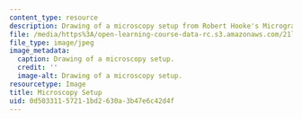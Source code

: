 ```yaml
---
content_type: resource
description: Drawing of a microscopy setup from Robert Hooke's Micrographia.
file: /media/https%3A/open-learning-course-data-rc.s3.amazonaws.com/21l-016-learning-from-the-past-drama-science-performance-spring-2009/0d50331157211bd2630a3b47e6c42d4f_02.jpg
file_type: image/jpeg
image_metadata:
  caption: Drawing of a microscopy setup.
  credit: ''
  image-alt: Drawing of a microscopy setup.
resourcetype: Image
title: Microscopy Setup
uid: 0d503311-5721-1bd2-630a-3b47e6c42d4f
---
```

